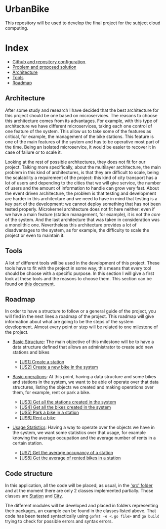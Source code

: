 # UrbanBike
This repository will be used to develop the final project for the subject cloud computing.

# Index
* [Github and repository configuration](./doc/repository_preparation.md).
* [Problem and proposed solution](./doc/problem_definition.md)
* [Architecture](./doc/architecture.md)
* [Tools](./doc/tools.md)
* [Roadmap](./doc/roadmap.md)

## Architecture

After some study and research I have decided that the best architecture for this project should be one based on microservices. The reasons to choose this architecture comes from its advantages. For example, with this type of architecture we have different microservices, taking each one control of one feature of the system. This allow us to take some of the features as critical, for example, the management of the bike stations. This feature is one of the main features of the system and has to be operative most part of the time. Being an isolated microservice, it would be easier to recover it in case of failure or to scale it.

Looking at the rest of possible architectures, they does not fit for our project. Talking more specifically, about the multilayer architecture, the main problem in this kind of architectures, is that they are difficult to scale, being the scalability a requirement of the project: this kind of city transport has a lot of users and depending to the cities that we will give service, the number of users and the amount of information to handle can grow very fast.
About the event driven architecture, the problem is that testing and development are harder in this architecture and we need to have in mind that testing is a key part of the development: we cannot deploy something that has not been tested properly. Microkernel architecture does not fit here neither: even if we have a main feature (station management, for example), it is not the *core* of the system. And the last architecture that was taken in consideration was a monolithic one. Nevertheless this architecture provides a lot of disadvantages to the system, as for example, the difficulty to scale the project or even to maintain it.


## Tools

A lot of different tools will be used in the development of this project. These tools have to fit with the project in some way, this means that every tool should be choose with a specific purpose. In this section I will give a first look at these tools and the reasons to choose them. This section can be found on [this document](./doc/tools.md).

## Roadmap

In order to have a structure to follow or a general guide of the project, you will find in the next lines a roadmap of the project. This roadmap will give information about what are going to be the steps of the system development. Almost every point or step will be related to one [milestone](https://github.com/FernandoRoldan93/UrbanBike/milestones) of the project.

* [Basic Structure](https://github.com/FernandoRoldan93/UrbanBike/milestone/9): The main objective of this milestone will be to have a data structure defined that allows an administrator to create add new stations and bikes
  * [[US1] Create a station](https://github.com/FernandoRoldan93/UrbanBike/issues/7)
  * [[US2] Create a new bike in the system](https://github.com/FernandoRoldan93/UrbanBike/issues/8)


* [Basic operations](https://github.com/FernandoRoldan93/UrbanBike/milestone/10): At this point, having a data structure and some bikes and stations in the system, we want to be able of operate over that data structures, listing the objects we created and making operations over them, for example, rent or park a bike.
  * [[US3] Get all the stations created in the system](https://github.com/FernandoRoldan93/UrbanBike/issues/9)
  * [[US4] Get all the bikes created in the system](https://github.com/FernandoRoldan93/UrbanBike/issues/17)
  * [[US5] Park a bike in a station](https://github.com/FernandoRoldan93/UrbanBike/issues/18)
  * [[US6] Rent a bike](https://github.com/FernandoRoldan93/UrbanBike/issues/11)



* [Usage Statistics](https://github.com/FernandoRoldan93/UrbanBike/milestone/12): Having a way to operate over the objects we have in the system, we want some statistics over that usage, for example knowing the average occupation and the average number of rents in a certain station.
  * [[US7] Get the average occupancy of a station](https://github.com/FernandoRoldan93/UrbanBike/issues/12)
  * [[US8] Get the average of rented bikes in a station](https://github.com/FernandoRoldan93/UrbanBike/issues/14)

## Code structure

In this application, all the code will be placed, as usual, in the ['src' folder](./src) and at the moment there are only 2 classes implemented partially. Those classes are [Station](./src/station/station.go) and [City](./src/station/city.go).

The different modules will be developed and placed in folders representing their packages, an example can be found in the classes listed above. That code has been tested syntactically using ```gofmt -e <.go file>``` and ```go build``` trying to check for possible errors and syntax errors.
